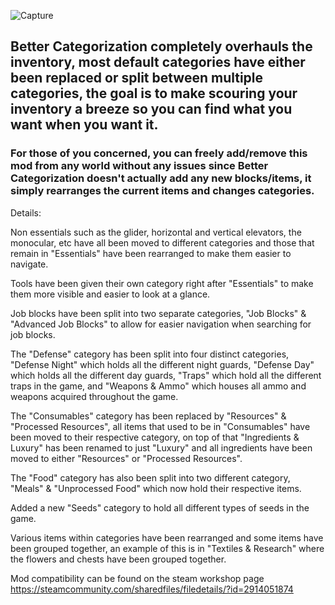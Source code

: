 ![Capture](https://user-images.githubusercontent.com/87250196/214463750-b082a0c0-909b-477d-8017-d1612c3769d1.PNG)


## Better Categorization completely overhauls the inventory, most default categories have either been replaced or split between multiple categories, the goal is to make scouring your inventory a breeze so you can find what you want when you want it.

### For those of you concerned, you can freely add/remove this mod from any world without any issues since Better Categorization doesn't actually add any new blocks/items, it simply rearranges the current items and changes categories.

Details:

Non essentials such as the glider, horizontal and vertical elevators, the monocular, etc have all been moved to different categories and those that remain in "Essentials" have been rearranged to make them easier to navigate.

Tools have been given their own category right after "Essentials" to make them more visible and easier to look at a glance.

Job blocks have been split into two separate categories, "Job Blocks" & "Advanced Job Blocks" to allow for easier navigation when searching for job blocks.

The "Defense" category has been split into four distinct categories, "Defense Night" which holds all the different night guards, "Defense Day" which holds all the different day guards, "Traps" which hold all the different traps in the game, and "Weapons & Ammo" which houses all ammo and weapons acquired throughout the game.

The "Consumables" category has been replaced by "Resources" & "Processed Resources", all items that used to be in "Consumables" have been moved to their respective category, on top of that "Ingredients & Luxury" has been renamed to just "Luxury" and all ingredients have been moved to either "Resources" or "Processed Resources".

The "Food" category has also been split into two different category, "Meals" & "Unprocessed Food" which now hold their respective items.

Added a new "Seeds" category to hold all different types of seeds in the game.

Various items within categories have been rearranged and some items have been grouped together, an example of this is in "Textiles & Research" where the flowers and chests have been grouped together.

Mod compatibility can be found on the steam workshop page https://steamcommunity.com/sharedfiles/filedetails/?id=2914051874
